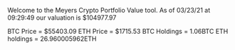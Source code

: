 Welcome to the Meyers Crypto Portfolio Value tool. 
As of 03/23/21 at 09:29:49 our valuation is $104977.97 

BTC Price = $55403.09
 ETH Price = $1715.53
BTC Holdings = 1.06BTC
 ETH holdings = 26.960005962ETH 
